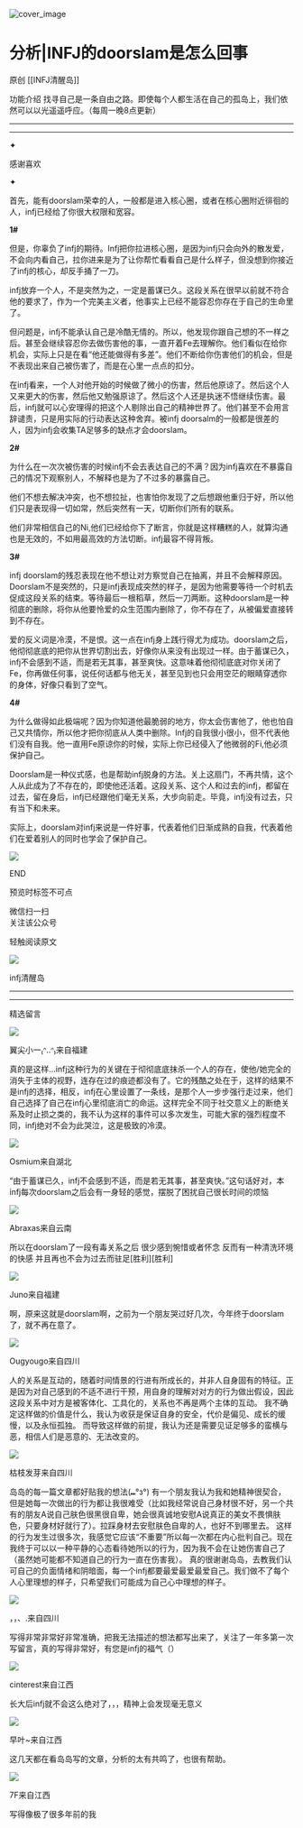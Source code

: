 ![cover_image](https://mmbiz.qlogo.cn/mmbiz_jpg/DZCdtia4bJxq7NfIPs4vC5QHbs3iawlYZ1deU15q6u8AVz4ePV3WHk4o34RW0o4D7BdZF8X5aFK2ibiabh5hOhnvPw/0?wx_fmt=jpeg)

# 分析|INFJ的doorslam是怎么回事

原创 [[INFJ清醒岛]]

功能介绍 找寻自己是一条自由之路。即使每个人都生活在自己的孤岛上，我们依然可以以光遥遥呼应。（每周一晚8点更新）

---

---

✦

感谢喜欢

✦

首先，能有doorslam荣幸的人，一般都是进入核心圈，或者在核心圈附近徘徊的人，infj已经给了你很大权限和宽容。

**1#**

但是，你辜负了infj的期待。Infj把你拉进核心圈，是因为infj只会向外的散发爱，不会向内看自己，拉你进来是为了让你帮忙看看自己是什么样子，但没想到你接近了infj的核心，却反手捅了一刀。

infj放弃一个人，不是突然为之，一定是蓄谋已久。这段关系在很早以前就不符合他的要求了，作为一个完美主义者，他事实上已经不能容忍你存在于自己的生命里了。

但问题是，infj不能承认自己是冷酷无情的。所以，他发现你跟自己想的不一样之后。甚至会继续容忍你去做伤害他的事，一直开着Fe去理解你。他们看似在给你机会，实际上只是在看“他还能做得有多差”。他们不断给你伤害他们的机会，但是不表现出来自己被伤害了，而是在心里一点点的扣分。

在infj看来，一个人对他开始的时候做了微小的伤害，然后他原谅了。然后这个人又来更大的伤害，然后他又勉强原谅了。然后这个人还是执迷不悟继续伤害。最后，infj就可以心安理得的把这个人剔除出自己的精神世界了。他们甚至不会用言辞谴责，只是用实际的行动表达这种舍弃。被infj
doorsalm的一般都是很差的人，因为infj会收集TA足够多的缺点才会doorslam。

**2#**

为什么在一次次被伤害的时候infj不会去表达自己的不满？因为infj喜欢在不暴露自己的情况下观察别人，不解释也是为了不过多的暴露自己。

他们不想去解决冲突，也不想拉扯，也害怕你发现了之后想跟他重归于好，所以他们只是表现得一切如常，然后突然有一天，切断你们所有的联系。

他们非常相信自己的Ni,他们已经给你下了断言，你就是这样糟糕的人，就算沟通也是无效的，不如用最高效的方法切断。infj最容不得背叛。

**3#**

infj
doorslam的残忍表现在他不想让对方察觉自己在抽离，并且不会解释原因。Doorslam不是突然的，只是infj表现成突然的样子，是因为他需要等待一个时机去促成这段关系的结束。等待最后一根稻草，然后一刀两断。这种doorslam是一种彻底的删除，将你从他要怜爱的众生范围内删除了，你不存在了，从被偏爱直接转到不存在。

爱的反义词是冷漠，不是恨。这一点在infj身上践行得尤为成功。doorslam之后，他彻彻底底的把你从世界切割出去，好像你从来没有出现过一样。由于蓄谋已久，infj不会感到不适，而是若无其事，甚至爽快。这意味着他彻彻底底对你关闭了Fe，你再做任何事，说任何话都与他无关，甚至见到也只会用空茫的眼睛穿透你的身体，好像只看到了空气。

**4#**

为什么做得如此极端呢？因为你知道他最脆弱的地方，你太会伤害他了，他也怕自己又共情你，所以他才把你彻底从人类中删除。Infj的自我很小很小，但不代表他们没有自我。他一直用Fe原谅你的时候，实际上你已经侵入了他微弱的Fi,他必须保护自己。

Doorslam是一种仪式感，也是帮助infj脱身的方法。关上这扇门，不再共情，这个人从此成为了不存在的，即使他还活着。这段关系、这个人和过去的infj，都留在过去，留在身后，infj已经跟他们毫无关系，大步向前走。毕竟，infj没有过去，只有当下和未来。

实际上，doorslam对infj来说是一件好事，代表着他们日渐成熟的自我，代表着他们在爱着别人的同时也学会了保护自己。

![](https://mmbiz.qpic.cn/mmbiz_gif/7FiadXCUBpqt43ySAFleQonQAWQDMwvCPOiaiaFlUYSG8ibicVqc4d5rBa4niaAWr9DmauJ43FCich2gaNDU6PiaKZQf6w/640?wx_fmt=gif)

END

预览时标签不可点

微信扫一扫  
关注该公众号

轻触阅读原文

![](http://mmbiz.qpic.cn/mmbiz_png/DZCdtia4bJxpcRrqEcIicNn7icChObS1Eqm6u2hlN1LGAHvlMHZg6O2a3A47KdeC6IqvVTuryNZQpDFQ1LX3JvT9w/0?wx_fmt=png)

infj清醒岛

---

---

精选留言

![](http://mmsns.qpic.cn/mmsns/iaxNB5XaibCeLTYWIUGCYm7cS1kFxTx4ibUSEBZJ6VnOdXPDItJ9PaGRg/0)

翼尖小一₍ᐢ..ᐢ₎来自福建

真的是这样…infj这种行为的关键在于彻彻底底抹杀一个人的存在，使他/她完全的消失于主体的视野，连存在过的痕迹都没有了。它的残酷之处在于，这样的结果不是infj的选择，相反，infj在心里设置了一条线，是那个人一步步强行走过来，他们自己选择了自己在infj心里彻底消亡的命运。这样完全不同于社交意义上的断绝关系及时止损之类的，我不认为这样的事件可以多次发生，可能大家的强烈程度不同，infj绝对不会为此哭泣，这是极致的冷漠。

![](http://mmsns.qpic.cn/mmsns/iaxNB5XaibCeLTYWIUGCYm7cS1kFxTx4ibUSEBZJ6VnOdXPDItJ9PaGRg/0)

Osmium来自湖北

“由于蓄谋已久，infj不会感到不适，而是若无其事，甚至爽快。”这句话好对，本infj每次doorslam之后会有一身轻的感觉，摆脱了困扰自己很长时间的烦恼

![](http://mmsns.qpic.cn/mmsns/iaxNB5XaibCeLTYWIUGCYm7cS1kFxTx4ibUSEBZJ6VnOdXPDItJ9PaGRg/0)

Abraxas来自云南

所以在doorslam了一段有毒关系之后 很少感到惋惜或者怀念 反而有一种清洗环境的快感 并且再也不会为过去而驻足[胜利][胜利]

![](http://mmsns.qpic.cn/mmsns/iaxNB5XaibCeLTYWIUGCYm7cS1kFxTx4ibUSEBZJ6VnOdXPDItJ9PaGRg/0)

Juno来自福建

啊，原来这就是doorslam啊，之前为一个朋友哭过好几次，今年终于doorslam了，就不再在意了。

![](http://mmsns.qpic.cn/mmsns/iaxNB5XaibCeLTYWIUGCYm7cS1kFxTx4ibUSEBZJ6VnOdXPDItJ9PaGRg/0)

Ougyougo来自四川

人的关系是互动的，随着时间情景的行进有所成长的，并非人自身固有的特征。正是因为对自己感到的不适不进行干预，用自身的理解对对方的行为做出假设，因此这段关系中对方是被客体化、工具化的，关系也不再是两个主体的互动。
我不确定这样做的价值是什么，我认为收获是保证自身的安全，代价是偏见、成长的缓慢，以及永恒孤独。
而导致这样做的前提，我认为还是需要见证足够多的蛮横与恶，相信人们是恶意的、无法改变的。

![](http://mmsns.qpic.cn/mmsns/iaxNB5XaibCeLTYWIUGCYm7cS1kFxTx4ibUSEBZJ6VnOdXPDItJ9PaGRg/0)

枯枝发芽来自四川

岛岛的每一篇文章都好贴我的想法(⑉°з°)
有一个朋友我认为我和她精神很契合，但是她每一次做出的行为都让我很难受（比如我经常说自己身材很不好，另一个共有的朋友A说自己肤色很黑很自卑，她会很真诚地安慰A说真正的美女不畏惧肤色，只要身材好就行了）。拉踩身材去安慰肤色自卑的人，也好不到哪里去。
这样的行为发生过很多次，我感觉它应该“不重要”所以每一次都在内心批判自己。现在我终于可以以一种平静的心态看待她所以的行为，因为我不会在让她伤害自己了（虽然她可能都不知道自己的行为一直在伤害我）。
真的很谢谢岛岛，去教我们认可自己的负面情绪和阴暗面，每一个infj都要最爱最爱最爱自己。我们做不了每个人心里理想的样子，只希望我们可能成为自己心中理想的样子。

![](http://mmsns.qpic.cn/mmsns/iaxNB5XaibCeLTYWIUGCYm7cS1kFxTx4ibUSEBZJ6VnOdXPDItJ9PaGRg/0)

，，、.来自四川

写得非常非常好非常准确，把我无法描述的想法都写出来了，关注了一年多第一次写留言，真的写得非常好，有您是infj的福气（）

![](http://mmsns.qpic.cn/mmsns/iaxNB5XaibCeLTYWIUGCYm7cS1kFxTx4ibUSEBZJ6VnOdXPDItJ9PaGRg/0)

cinterest来自江西

长大后infj就不会这么绝对了，，，精神上会发现毫无意义

![](http://mmsns.qpic.cn/mmsns/iaxNB5XaibCeLTYWIUGCYm7cS1kFxTx4ibUSEBZJ6VnOdXPDItJ9PaGRg/0)

早叶~来自江西

这几天都在看岛岛写的文章，分析的太有共鸣了，也很有帮助。

![](http://mmsns.qpic.cn/mmsns/iaxNB5XaibCeLTYWIUGCYm7cS1kFxTx4ibUSEBZJ6VnOdXPDItJ9PaGRg/0)

7F来自江西

写得像极了很多年前的我
